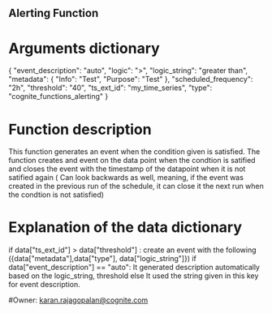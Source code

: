 ## Alerting Function


# Arguments dictionary

{
    "event_description": "auto",
    "logic": ">",
    "logic_string": "greater than",
    "metadata": {
      "Info": "Test",
      "Purpose": "Test"
    },
    "scheduled_frequency": "2h",
    "threshold": "40",
    "ts_ext_id": "my_time_series",
    "type": "cognite_functions_alerting"
  }
  
# Function description

This function generates an event when the condition given is satisfied. The function creates and event on the data point when the condtion is satified and closes the event with the timestamp of the datapoint when it is not satified again ( Can look backwards as well, meaning, if the event was created in the previous run of the schedule, it can close it the next run when the condtion is not satisfied)

# Explanation of the data dictionary

if data["ts_ext_id"] > data["threshold"] :
    create an event with the following ({data["metadata"],data["type"], data["logic_string"]})
if data["event_description"] == "auto":
	It generated description automatically based on the logic_string, threshold
else
    It used the string given in this key for event description.
	

#Owner: 
karan.rajagopalan@cognite.com
